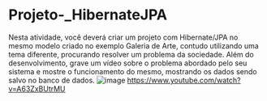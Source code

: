 # Projeto-_HibernateJPA
Nesta atividade, você deverá criar um projeto com Hibernate/JPA no mesmo modelo criado no exemplo Galeria de Arte, contudo utilizando uma tema diferente, procurando resolver um problema da sociedade. Além do desenvolvimento, grave um vídeo sobre o problema abordado pelo seu sistema e mostre o funcionamento do mesmo, mostrando os dados sendo salvo no banco de dados.
![image](https://user-images.githubusercontent.com/83443899/234752461-17c67621-c549-45da-a9e7-871687f6e783.png)
https://www.youtube.com/watch?v=A63ZxBUtrMU
